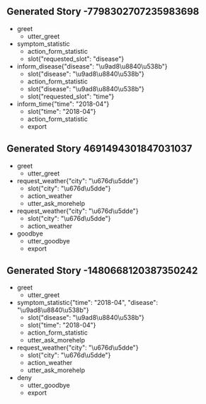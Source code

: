 ## Generated Story -7798302707235983698
* greet
    - utter_greet
* symptom_statistic
    - action_form_statistic
    - slot{"requested_slot": "disease"}
* inform_disease{"disease": "\u9ad8\u8840\u538b"}
    - slot{"disease": "\u9ad8\u8840\u538b"}
    - action_form_statistic
    - slot{"disease": "\u9ad8\u8840\u538b"}
    - slot{"requested_slot": "time"}
* inform_time{"time": "2018-04"}
    - slot{"time": "2018-04"}
    - action_form_statistic
    - export

## Generated Story 4691494301847031037
* greet
    - utter_greet
* request_weather{"city": "\u676d\u5dde"}
    - slot{"city": "\u676d\u5dde"}
    - action_weather
    - utter_ask_morehelp
* request_weather{"city": "\u676d\u5dde"}
    - slot{"city": "\u676d\u5dde"}
    - action_weather
* goodbye
    - utter_goodbye
    - export

## Generated Story -1480668120387350242
* greet
    - utter_greet
* symptom_statistic{"time": "2018-04", "disease": "\u9ad8\u8840\u538b"}
    - slot{"disease": "\u9ad8\u8840\u538b"}
    - slot{"time": "2018-04"}
    - action_form_statistic
    - utter_ask_morehelp
* request_weather{"city": "\u676d\u5dde"}
    - slot{"city": "\u676d\u5dde"}
    - action_weather
    - utter_ask_morehelp
* deny
    - utter_goodbye
    - export